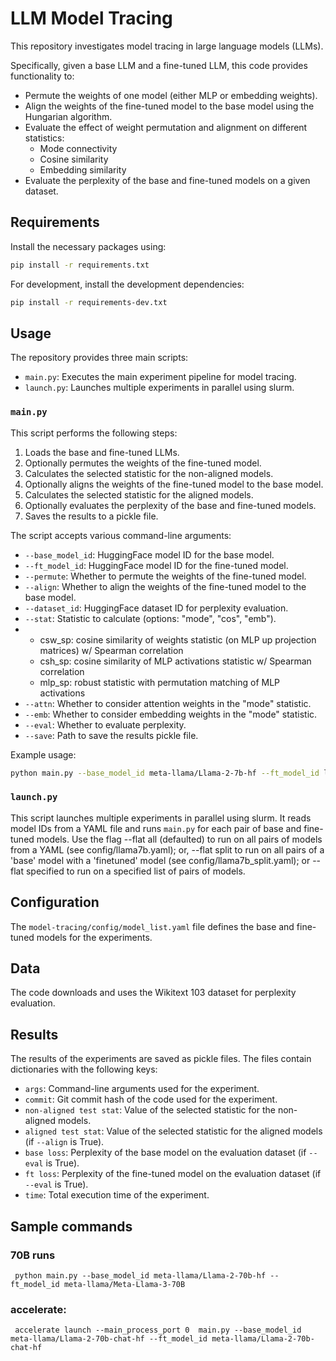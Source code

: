 
# LLM Model Tracing
This repository investigates model tracing in large language models (LLMs). 

Specifically, given a base LLM and a fine-tuned LLM, this code provides functionality to:

- Permute the weights of one model (either MLP or embedding weights).
- Align the weights of the fine-tuned model to the base model using the Hungarian algorithm.
- Evaluate the effect of weight permutation and alignment on different statistics:
    - Mode connectivity
    - Cosine similarity
    - Embedding similarity
- Evaluate the perplexity of the base and fine-tuned models on a given dataset.

## Requirements

Install the necessary packages using:

```bash
pip install -r requirements.txt
```

For development, install the development dependencies:

```bash
pip install -r requirements-dev.txt
```

## Usage

The repository provides three main scripts:

- `main.py`: Executes the main experiment pipeline for model tracing.
- `launch.py`: Launches multiple experiments in parallel using slurm.

### `main.py`

This script performs the following steps:

1. Loads the base and fine-tuned LLMs.
2. Optionally permutes the weights of the fine-tuned model.
3. Calculates the selected statistic for the non-aligned models.
4. Optionally aligns the weights of the fine-tuned model to the base model.
5. Calculates the selected statistic for the aligned models.
6. Optionally evaluates the perplexity of the base and fine-tuned models.
7. Saves the results to a pickle file.

The script accepts various command-line arguments:

- `--base_model_id`: HuggingFace model ID for the base model.
- `--ft_model_id`: HuggingFace model ID for the fine-tuned model.
- `--permute`: Whether to permute the weights of the fine-tuned model.
- `--align`: Whether to align the weights of the fine-tuned model to the base model.
- `--dataset_id`: HuggingFace dataset ID for perplexity evaluation.
- `--stat`: Statistic to calculate (options: "mode", "cos", "emb").
- - csw_sp: cosine similarity of weights statistic (on MLP up projection matrices) w/ Spearman correlation
  -  csh_sp: cosine similarity of MLP activations statistic w/ Spearman correlation
  -  mlp_sp: robust statistic with permutation matching of MLP activations
- `--attn`: Whether to consider attention weights in the "mode" statistic.
- `--emb`: Whether to consider embedding weights in the "mode" statistic.
- `--eval`: Whether to evaluate perplexity.
- `--save`: Path to save the results pickle file.

Example usage:

```bash
python main.py --base_model_id meta-llama/Llama-2-7b-hf --ft_model_id lmsys/vicuna-7b-v1.1 --permute --align --dataset wikitext --stat mode --attn --save results.p
```

### `launch.py`

This script launches multiple experiments in parallel using slurm. It reads model IDs from a YAML file and runs `main.py` for each pair of base and fine-tuned models. Use the flag --flat all (defaulted) to run on all pairs of models from a YAML (see config/llama7b.yaml); or, --flat split to run on all pairs of a 'base' model with a 'finetuned' model (see config/llama7b_split.yaml); or --flat specified to run on a specified list of pairs of models.

## Configuration

The `model-tracing/config/model_list.yaml` file defines the base and fine-tuned models for the experiments. 
## Data

The code downloads and uses the Wikitext 103 dataset for perplexity evaluation.

## Results

The results of the experiments are saved as pickle files. The files contain dictionaries with the following keys:

- `args`: Command-line arguments used for the experiment.
- `commit`: Git commit hash of the code used for the experiment.
- `non-aligned test stat`: Value of the selected statistic for the non-aligned models.
- `aligned test stat`: Value of the selected statistic for the aligned models (if `--align` is True).
- `base loss`: Perplexity of the base model on the evaluation dataset (if `--eval` is True).
- `ft loss`: Perplexity of the fine-tuned model on the evaluation dataset (if `--eval` is True).
- `time`: Total execution time of the experiment.

## Sample commands

### 70B runs
```
 python main.py --base_model_id meta-llama/Llama-2-70b-hf --ft_model_id meta-llama/Meta-Llama-3-70B
```

### accelerate:
```
 accelerate launch --main_process_port 0  main.py --base_model_id meta-llama/Llama-2-70b-chat-hf --ft_model_id meta-llama/Llama-2-70b-chat-hf
```
